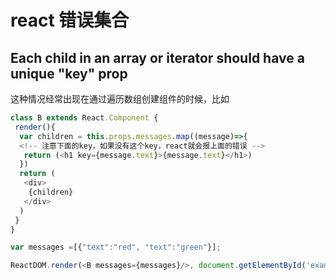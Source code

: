 # react 错误集合

## Each child in an array or iterator should have a unique "key" prop

这种情况经常出现在通过遍历数组创建组件的时候，比如

```js
class B extends React.Component {
 render(){
  var children = this.props.messages.map((message)=>{
  <!-- 注意下面的key，如果没有这个key，react就会报上面的错误 -->
   return (<h1 key={message.text}>{message.text}</h1>)
  })
  return (
   <div>
    {children}
   </div>
  )
 }
}

var messages =[{"text":"red", "text":"green"}];

ReactDOM.render(<B messages={messages}/>, document.getElementById('example'));
```
